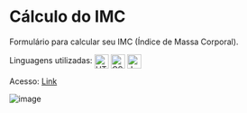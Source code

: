 # Cálculo do IMC

Formulário para calcular seu IMC (Índice de Massa Corporal). 

Linguagens utilizadas: 
<img align="center" alt="HTML" height="25" src="https://img.shields.io/badge/HTML5-E34F26?style=for-the-badge&logo=html5&logoColor=white">
<img align="center" alt="CSS" height="25" src="https://img.shields.io/badge/CSS3-1572B6?style=for-the-badge&logo=css3&logoColor=white">
<img align="center" alt="Js" height="25" src="https://img.shields.io/badge/JavaScript-F7DF1E?style=for-the-badge&logo=javascript&logoColor=black">
<br/>

Acesso: <a href="https://matheeusgomes.github.io/calculo-imc">Link</a>

![image](https://user-images.githubusercontent.com/10269675/196188162-00e25d9e-cfe9-46eb-a5e7-42d6ce13389c.png)
